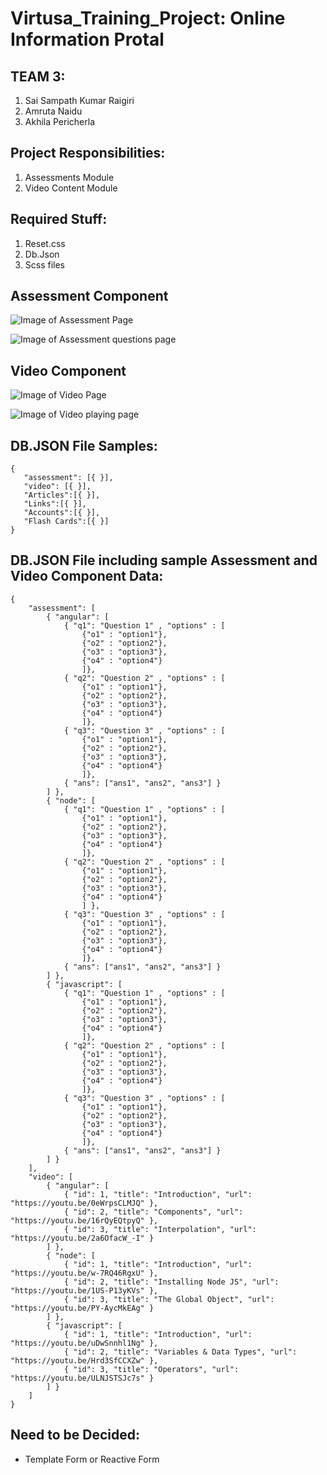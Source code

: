 # Virtusa_Training_Project: Online Information Protal

## TEAM 3:
 1. Sai Sampath Kumar Raigiri
 2. Amruta Naidu
 3. Akhila Pericherla

## Project Responsibilities:
 1. Assessments Module
 2. Video Content Module

## Required Stuff:
 1. Reset.css
 2. Db.Json
 3. Scss files  
  
## Assessment Component

![Image of Assessment Page](https://github.com/saisampathkumar/Virtusa_Training_Project/blob/master/Assessment.png)

![Image of Assessment questions page](https://github.com/saisampathkumar/Virtusa_Training_Project/blob/master/Assessment%20questions%20sample.png)

## Video Component

![Image of Video Page](https://github.com/saisampathkumar/Virtusa_Training_Project/blob/master/Video.png)

![Image of Video playing page](https://github.com/saisampathkumar/Virtusa_Training_Project/blob/master/Video%20Page.png)

## DB.JSON File Samples:
 ```
 {
    "assessment": [{ }],
    "video": [{ }],
    "Articles":[{ }],
    "Links":[{ }],
    "Accounts":[{ }],
    "Flash Cards":[{ }]
}
```

## DB.JSON File including sample Assessment and Video Component Data:

```
{
    "assessment": [
        { "angular": [
            { "q1": "Question 1" , "options" : [
                {"o1" : "option1"},
                {"o2" : "option2"},
                {"o3" : "option3"},
                {"o4" : "option4"}
                ]},
            { "q2": "Question 2" , "options" : [
                {"o1" : "option1"},
                {"o2" : "option2"},
                {"o3" : "option3"},
                {"o4" : "option4"}
                ]}, 
            { "q3": "Question 3" , "options" : [
                {"o1" : "option1"},
                {"o2" : "option2"},
                {"o3" : "option3"},
                {"o4" : "option4"}
                ]},
            { "ans": ["ans1", "ans2", "ans3"] }
        ] },
        { "node": [
            { "q1": "Question 1" , "options" : [
                {"o1" : "option1"},
                {"o2" : "option2"},
                {"o3" : "option3"},
                {"o4" : "option4"}
                ]},
            { "q2": "Question 2" , "options" : [
                {"o1" : "option1"},
                {"o2" : "option2"},
                {"o3" : "option3"},
                {"o4" : "option4"}
                ] },
            { "q3": "Question 3" , "options" : [
                {"o1" : "option1"},
                {"o2" : "option2"},
                {"o3" : "option3"},
                {"o4" : "option4"}
                ]},
            { "ans": ["ans1", "ans2", "ans3"] }
        ] },
        { "javascript": [
            { "q1": "Question 1" , "options" : [
                {"o1" : "option1"},
                {"o2" : "option2"},
                {"o3" : "option3"},
                {"o4" : "option4"}
                ]},
            { "q2": "Question 2" , "options" : [
                {"o1" : "option1"},
                {"o2" : "option2"},
                {"o3" : "option3"},
                {"o4" : "option4"}
                ]},
            { "q3": "Question 3" , "options" : [
                {"o1" : "option1"},
                {"o2" : "option2"},
                {"o3" : "option3"},
                {"o4" : "option4"}
                ]},
            { "ans": ["ans1", "ans2", "ans3"] }
        ] }
    ],
    "video": [
        { "angular": [
            { "id": 1, "title": "Introduction", "url": "https://youtu.be/0eWrpsCLMJQ" },
            { "id": 2, "title": "Components", "url": "https://youtu.be/16rQyEQtpyQ" },
            { "id": 3, "title": "Interpolation", "url": "https://youtu.be/2a6OfacW_-I" }
        ] },
        { "node": [
            { "id": 1, "title": "Introduction", "url": "https://youtu.be/w-7RQ46RgxU" },
            { "id": 2, "title": "Installing Node JS", "url": "https://youtu.be/1US-P13yKVs" },
            { "id": 3, "title": "The Global Object", "url": "https://youtu.be/PY-AycMkEAg" }
        ] },
        { "javascript": [
            { "id": 1, "title": "Introduction", "url": "https://youtu.be/uDwSnnhl1Ng" },
            { "id": 2, "title": "Variables & Data Types", "url": "https://youtu.be/Hrd3SfCCXZw" },
            { "id": 3, "title": "Operators", "url": "https://youtu.be/ULNJSTSJc7s" }
        ] }
    ]
}
```



## Need to be Decided:
- Template Form or Reactive Form
